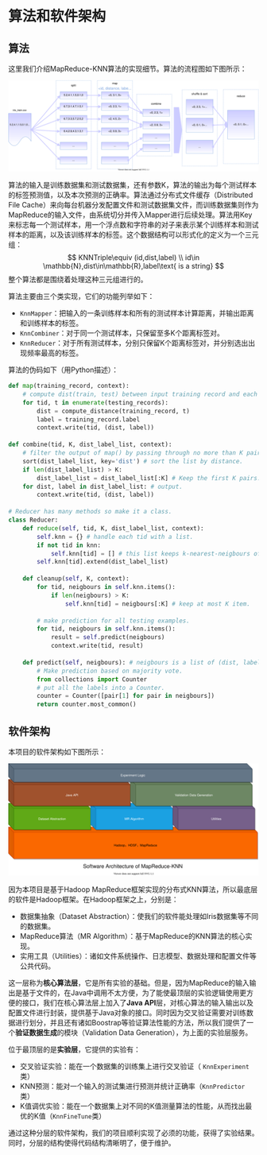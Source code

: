 # 算法和软件架构



## 算法

这里我们介绍MapReduce-KNN算法的实现细节。算法的流程图如下图所示：

![](../figure/算法.drawio.svg)

算法的输入是训练数据集和测试数据集，还有参数K，算法的输出为每个测试样本的标签预测值，以及本次预测的正确率。算法通过分布式文件缓存（Distributed File Cache）来向每台机器分发配置文件和测试数据集文件，而训练数据集则作为MapReduce的输入文件，由系统切分并传入Mapper进行后续处理。算法用Key来标志每一个测试样本，用一个浮点数和字符串的对子来表示某个训练样本和测试样本的距离，以及该训练样本的标签。这个数据结构可以形式化的定义为一个三元组：
$$
KNNTriple\equiv (id,dist,label) \\
id\in \mathbb{N},dist\in\mathbb{R},label\text{ is a string}
$$
整个算法都是围绕着处理这种三元组进行的。

算法主要由三个类实现，它们的功能列举如下：

- `KnnMapper`：把输入的一条训练样本和所有的测试样本计算距离，并输出距离和训练样本的标签。
- `KnnCombiner`：对于同一个测试样本，只保留至多K个距离标签对。
- `KnnReducer`：对于所有测试样本，分别只保留K个距离标签对，并分别选出出现频率最高的标签。

算法的伪码如下（用Python描述）：

```python
def map(training_record, context):
    # compute dist(train, test) between input training record and each testing record.
    for tid, t in enumerate(testing_records):
        dist = compute_distance(training_record, t)
        label = training_record.label
        context.write(tid, (dist, label))
        
def combine(tid, K, dist_label_list, context):
    # filter the output of map() by passing through no more than K pairs.
    sort(dist_label_list, key='dist') # sort the list by distance.
    if len(dist_label_list) > K:
    	dist_label_list = dist_label_list[:K] # Keep the first K pairs.
    for dist, label in dist_label_list: # output.
        context.write(tid, (dist, label))
        
# Reducer has many methods so make it a class.
class Reducer:
    def reduce(self, tid, K, dist_label_list, context):
        self.knn = {} # handle each tid with a list.
        if not tid in knn:
            self.knn[tid] = [] # this list keeps k-nearest-neigbours of tid.
        self.knn[tid].extend(dist_label_list)
        
    def cleanup(self, K, context):
        for tid, neigbours in self.knn.items():
            if len(neigbours) > K:
                self.knn[tid] = neigbours[:K] # keep at most K item.
                
        # make prediction for all testing examples.        
        for tid, neigbours in self.knn.items():
            result = self.predict(neigbours)
            context.write(tid, result)
            
   	def predict(self, neigbours): # neigbours is a list of (dist, label).
        # Make prediction based on majority vote.
        from collections import Counter
        # put all the labels into a Counter.
        counter = Counter([pair[1] for pair in neigbours])
        return counter.most_common()
```



## 软件架构

本项目的软件架构如下图所示：

<img src="../figure/项目架构.drawio.svg" style="zoom:50%;" />

因为本项目是基于Hadoop MapReduce框架实现的分布式KNN算法，所以最底层的软件是Hadoop框架。在Hadoop框架之上，分别是：

- 数据集抽象（Dataset Abstraction）：使我们的软件能处理如Iris数据集等不同的数据集。
- MapReduce算法（MR Algorithm）：基于MapReduce的KNN算法的核心实现。
- 实用工具（Utilities）：诸如文件系统操作、日志模型、数据处理和配置文件等公共代码。

这一层称为**核心算法层**，它是所有实验的基础。但是，因为MapReduce的输入输出是基于文件的，在Java中调用不太方便，为了能使最顶层的实验逻辑使用更方便的接口，我们在核心算法层上加入了**Java API**层，对核心算法的输入输出以及配置文件进行封装，提供基于Java对象的接口。同时因为交叉验证需要对训练数据进行划分，并且还有诸如Boostrap等验证算法性能的方法，所以我们提供了一个**验证数据生成**的模块（Validation Data Generation），为上面的实验层服务。

位于最顶层的是**实验层**，它提供的实验有：

- 交叉验证实验：能在一个数据集的训练集上进行交叉验证（ `KnnExperiment`类）
- KNN预测：能对一个输入的测试集进行预测并统计正确率（`KnnPredictor`类）
- K值调优实验：能在一个数据集上对不同的K值测量算法的性能，从而找出最优的K值（`KnnFineTune`类）

通过这种分层的软件架构，我们的项目顺利实现了必须的功能，获得了实验结果。同时，分层的结构使得代码结构清晰明了，便于维护。


